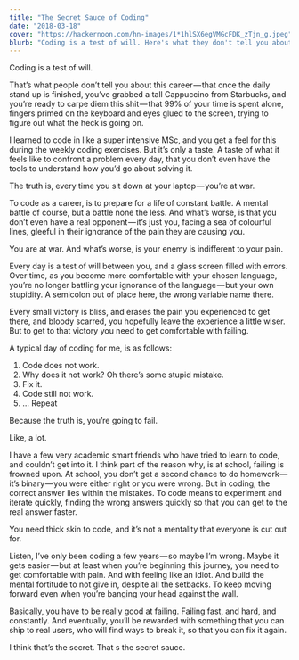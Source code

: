 ```yaml
---
title: "The Secret Sauce of Coding"
date: "2018-03-18"
cover: "https://hackernoon.com/hn-images/1*1hlSX6egVMGcFDK_zTjn_g.jpeg"
blurb: "Coding is a test of will. Here's what they don't tell you about a life at the keyboard."
---
```


Coding is a test of will.

That’s what people don’t tell you about this career — that once the daily stand up is finished, you’ve grabbed a tall Cappuccino from Starbucks, and you’re ready to carpe diem this shit — that 99% of your time is spent alone, fingers primed on the keyboard and eyes glued to the screen, trying to figure out what the heck is going on.

I learned to code in like a super intensive MSc, and you get a feel for this during the weekly coding exercises. But it’s only a taste. A taste of what it feels like to confront a problem every day, that you don’t even have the tools to understand how you’d go about solving it.

The truth is, every time you sit down at your laptop — you’re at war.

To code as a career, is to prepare for a life of constant battle. A mental battle of course, but a battle none the less. And what’s worse, is that you don’t even have a real opponent — it’s just you, facing a sea of colourful lines, gleeful in their ignorance of the pain they are causing you.

You are at war. And what’s worse, is your enemy is indifferent to your pain.

Every day is a test of will between you, and a glass screen filled with errors. Over time, as you become more comfortable with your chosen language, you’re no longer battling your ignorance of the language — but your own stupidity. A semicolon out of place here, the wrong variable name there.

Every small victory is bliss, and erases the pain you experienced to get there, and bloody scarred, you hopefully leave the experience a little wiser. But to get to that victory you need to get comfortable with failing.

A typical day of coding for me, is as follows:

1. Code does not work.
2. Why does it not work? Oh there’s some stupid mistake.
3. Fix it.
4. Code still not work.
5. … Repeat

Because the truth is, you’re going to fail.

Like, a lot.

I have a few very academic smart friends who have tried to learn to code, and couldn’t get into it. I think part of the reason why, is at school, failing is frowned upon. At school, you don’t get a second chance to do homework — it’s binary — you were either right or you were wrong. But in coding, the correct answer lies within the mistakes. To code means to experiment and iterate quickly, finding the wrong answers quickly so that you can get to the real answer faster.

You need thick skin to code, and it’s not a mentality that everyone is cut out for.

Listen, I’ve only been coding a few years — so maybe I’m wrong. Maybe it gets easier — but at least when you’re beginning this journey, you need to get comfortable with pain. And with feeling like an idiot. And build the mental fortitude to not give in, despite all the setbacks. To keep moving forward even when you’re banging your head against the wall.

Basically, you have to be really good at failing. Failing fast, and hard, and constantly. And eventually, you’ll be rewarded with something that you can ship to real users, who will find ways to break it, so that you can fix it again.

I think that’s the secret. That s the secret sauce.
